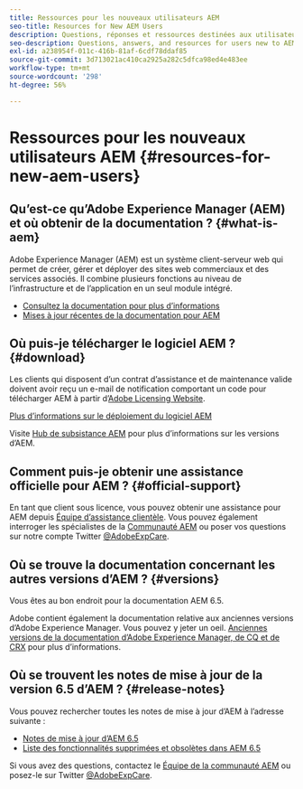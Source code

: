 ```yaml
---
title: Ressources pour les nouveaux utilisateurs AEM
seo-title: Resources for New AEM Users
description: Questions, réponses et ressources destinées aux utilisateurs qui découvrent AEM
seo-description: Questions, answers, and resources for users new to AEM
exl-id: a238954f-011c-416b-81af-6cdf78ddaf85
source-git-commit: 3d713021ac410ca2925a282c5dfca98ed4e483ee
workflow-type: tm+mt
source-wordcount: '298'
ht-degree: 56%

---
```


# Ressources pour les nouveaux utilisateurs AEM {#resources-for-new-aem-users}

## Qu’est-ce qu’Adobe Experience Manager (AEM) et où obtenir de la documentation ? {#what-is-aem}

Adobe Experience Manager (AEM) est un système client-serveur web qui permet de créer, gérer et déployer des sites web commerciaux et des services associés. Il combine plusieurs fonctions au niveau de l’infrastructure et de l’application en un seul module intégré.

* [Consultez la documentation pour plus d’informations](/help/sites-deploying/home.md)
* [Mises à jour récentes de la documentation pour AEM](https://experienceleague.adobe.com/docs/experience-manager-release-information/aem-release-updates/doc-updates/documentation-updates.html?lang=en)

## Où puis-je télécharger le logiciel AEM ? {#download}

Les clients qui disposent d’un contrat d’assistance et de maintenance valide doivent avoir reçu un e-mail de notification comportant un code pour télécharger AEM à partir d’[Adobe Licensing Website](https://licensing.adobe.com/).

[Plus d’informations sur le déploiement du logiciel AEM](/help/sites-deploying/home.md)

Visite [Hub de subsistance AEM](https://experienceleague.adobe.com/docs/experience-manager-release-information/aem-release-updates/aem-releases-updates.html?lang=fr) pour plus d’informations sur les versions d’AEM.

## Comment puis-je obtenir une assistance officielle pour AEM ? {#official-support}

En tant que client sous licence, vous pouvez obtenir une assistance pour AEM depuis [Équipe d’assistance clientèle](https://experienceleague.adobe.com/?support-solution=General&amp;lang=fr#support). Vous pouvez également interroger les spécialistes de la [Communauté AEM](https://experienceleaguecommunities.adobe.com:443/t5/adobe-experience-manager/ct-p/adobe-experience-manager-community) ou poser vos questions sur notre compte Twitter [@AdobeExpCare](https://twitter.com/adobeexpcare).

## Où se trouve la documentation concernant les autres versions d’AEM ? {#versions}

Vous êtes au bon endroit pour la documentation AEM 6.5.

Adobe contient également la documentation relative aux anciennes versions d’Adobe Experience Manager. Vous pouvez y jeter un oeil. [Anciennes versions de la documentation d’Adobe Experience Manager, de CQ et de CRX](https://experienceleague.adobe.com/docs/experience-manager-release-information/aem-release-updates/previous-updates/aem-previous-versions.html?lang=fr) pour plus d’informations.

## Où se trouvent les notes de mise à jour de la version 6.5 d’AEM ? {#release-notes}

Vous pouvez rechercher toutes les notes de mise à jour d’AEM à l’adresse suivante :

* [Notes de mise à jour d’AEM 6.5](/help/release-notes/home.md)
* [Liste des fonctionnalités supprimées et obsolètes dans AEM 6.5](/help/release-notes/deprecated-removed-features.md)

Si vous avez des questions, contactez le [Équipe de la communauté AEM](https://help-forums.adobe.com/content/adobeforums/en/experience-manager-forum/adobe-experience-manager.html) ou posez-le sur Twitter [@AdobeExpCare](https://twitter.com/adobeexpcare).
